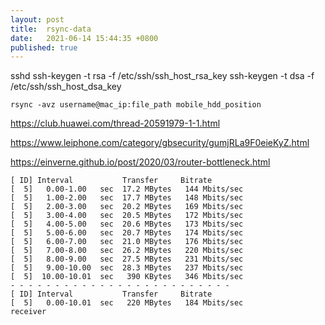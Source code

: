 ```yaml
---
layout: post
title:  rsync-data
date:   2021-06-14 15:44:35 +0800
published: true
---
```




sshd
ssh-keygen -t rsa -f /etc/ssh/ssh_host_rsa_key
ssh-keygen -t dsa -f /etc/ssh/ssh_host_dsa_key



`rsync -avz username@mac_ip:file_path mobile_hdd_position`


https://club.huawei.com/thread-20591979-1-1.html

https://www.leiphone.com/category/gbsecurity/gumjRLa9F0eieKyZ.html

https://einverne.github.io/post/2020/03/router-bottleneck.html



```
[ ID] Interval           Transfer     Bitrate
[  5]   0.00-1.00   sec  17.2 MBytes   144 Mbits/sec                  
[  5]   1.00-2.00   sec  17.7 MBytes   148 Mbits/sec                  
[  5]   2.00-3.00   sec  20.2 MBytes   169 Mbits/sec                  
[  5]   3.00-4.00   sec  20.5 MBytes   172 Mbits/sec                  
[  5]   4.00-5.00   sec  20.6 MBytes   173 Mbits/sec                  
[  5]   5.00-6.00   sec  20.7 MBytes   174 Mbits/sec                  
[  5]   6.00-7.00   sec  21.0 MBytes   176 Mbits/sec                  
[  5]   7.00-8.00   sec  26.2 MBytes   220 Mbits/sec                  
[  5]   8.00-9.00   sec  27.5 MBytes   231 Mbits/sec                  
[  5]   9.00-10.00  sec  28.3 MBytes   237 Mbits/sec                  
[  5]  10.00-10.01  sec   390 KBytes   346 Mbits/sec                  
- - - - - - - - - - - - - - - - - - - - - - - - -
[ ID] Interval           Transfer     Bitrate
[  5]   0.00-10.01  sec   220 MBytes   184 Mbits/sec                  receiver
```
